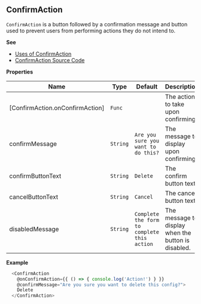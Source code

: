 <a name="ConfirmAction
`ConfirmAction` is a button followed by a confirmation message and button used to prevent users from performing actions they do not intend to.module_"></a>

## ConfirmAction
`ConfirmAction` is a button followed by a confirmation message and button used to prevent users from performing actions they do not intend to.

**See**

- [Uses of ConfirmAction](https://github.com/hashicorp/vault/search?l=Handlebars&q=ConfirmAction)
- [ConfirmAction Source Code](https://github.com/hashicorp/vault/blob/master/ui/app/components/confirm-action.js)

**Properties**

| Name | Type | Default | Description |
| --- | --- | --- | --- |
| [ConfirmAction.onConfirmAction] | <code>Func</code> | <code></code> | The action to take upon confirming. |
| confirmMessage | <code>String</code> | <code>Are you sure you want to do this?</code> |  The message to display upon confirming. |
| confirmButtonText | <code>String</code> | <code>Delete</code> | The confirm button text. |
| cancelButtonText | <code>String</code> | <code>Cancel</code> | The cancel button text. |
| disabledMessage | <code>String</code> | <code>Complete the form to complete this action</code> | The message to display when the button is disabled. |

**Example**

```js
  <ConfirmAction
    @onConfirmAction={{ () => { console.log('Action!') } }}
    @confirmMessage="Are you sure you want to delete this config?">
    Delete
  </ConfirmAction>
```

